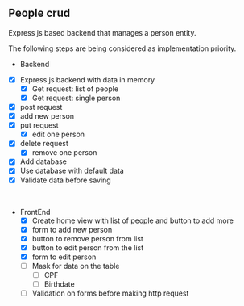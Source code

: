 ## People crud

Express js based backend that manages a person entity.

The following steps are being considered as implementation priority.

- Backend
- [x] Express js backend with data in memory
  - [x] Get request: list of people
  - [x] Get request: single person
- [x] post request
- [x] add new person
- [x] put request
  - [x] edit one person
- [x] delete request
  - [x] remove one person
- [x] Add database
- [x] Use database with default data
- [x] Validate data before saving

<br/>

- FrontEnd
  - [x] Create home view with list of people and button to add more
  - [x] form to add new person
  - [x] button to remove person from list
  - [x] button to edit person from the list
  - [x] form to edit person
  - [ ] Mask for data on the table
    - [ ] CPF
    - [ ] Birthdate
  - [ ] Validation on forms before making http request
